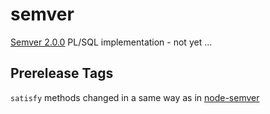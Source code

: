 # semver

[Semver 2.0.0](http://www.semver.org) PL/SQL implementation - not yet ...

## Prerelease Tags

`satisfy` methods changed in a same way as in [node-semver](https://github.com/npm/node-semver#prerelease-tags)
